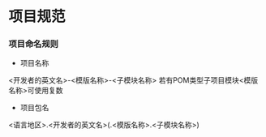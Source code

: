 # 项目规范

### 项目命名规则


* 项目名称

 <开发者的英文名>-<模版名称>-<子模块名称>
 若有POM类型子项目模块<模版名称>可使用复数

* 项目包名

 <语言地区>.<开发者的英文名>(.<模版名称>.<子模块名称>)
